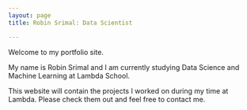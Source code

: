 ```yaml
---
layout: page
title: Robin Srimal: Data Scientist

---
```


Welcome to my portfolio site.

My name is Robin Srimal and I am currently studying Data Science and Machine Learning at Lambda School. 

This website will contain the projects I worked on during my time at Lambda. Please check them out and 
feel free to contact me.



